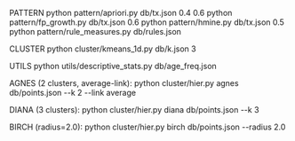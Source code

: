 PATTERN
python pattern/apriori.py db/tx.json 0.4 0.6
python pattern/fp_growth.py db/tx.json 0.6
python pattern/hmine.py db/tx.json 0.5
python pattern/rule_measures.py db/rules.json

CLUSTER
python cluster/kmeans_1d.py db/k.json 3

UTILS
python utils/descriptive_stats.py db/age_freq.json

AGNES (2 clusters, average-link):
python cluster/hier.py agnes db/points.json --k 2 --link average


DIANA (3 clusters):
python cluster/hier.py diana db/points.json --k 3

BIRCH (radius=2.0):
python cluster/hier.py birch db/points.json --radius 2.0
